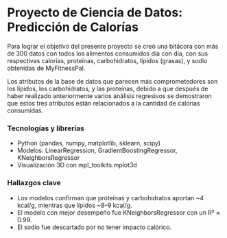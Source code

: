 # Proyecto de Ciencia de Datos: Predicción de Calorías
Para lograr el objetivo del presente proyecto se creó una bitácora con más de 300 datos con todos los alimentos consumidos día con día, con sus respectivas calorías, proteínas, carbohidratos, lípidos (grasas), y sodio obtenidas de MyFitnessPal.

Los atributos de la base de datos que parecen más comprometedores son los lípidos, los carbohidratos, y las proteínas, debido a que después de haber realizado anteriormente varios análisis regresivos se demostraron que estos tres atributos están relacionados a la cantidad de calorías consumidas.

### Tecnologías y librerías
- Python (pandas, numpy, matplotlib, sklearn, scipy)
- Modelos: LinearRegression, GradientBoostingRegressor, KNeighborsRegressor
- Visualización 3D con mpl_toolkits.mplot3d

### Hallazgos clave
- Los modelos confirman que proteínas y carbohidratos aportan ~4 kcal/g, mientras que lípidos ~8–9 kcal/g.
- El modelo con mejor desempeño fue KNeighborsRegressor con un R² ≈ 0.99.
- El sodio fue descartado por no tener impacto calórico.
